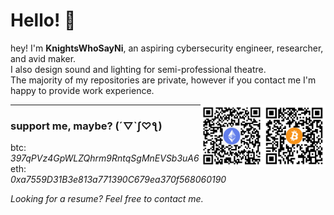 # Hello! 👋
hey! I'm **KnightsWhoSayNi**, an aspiring cybersecurity engineer, researcher, and avid maker.\
I also design sound and lighting for semi-professional theatre.\
The majority of my repositories are private, however if you contact me I'm happy to provide work experience.

<img align="right" width="100px" src="/qrcodes/btc.svg">
<img align="right" width="100px" src="/qrcodes/eth.svg">
<hr align="left">

### support me, maybe? (´▽`ʃ♡ƪ)

btc: *397qPVz4GpWLZQhrm9RntqSgMnEVSb3uA6*\
eth: *0xa7559D31B3e813a771390C679ea370f568060190*

*Looking for a resume? Feel free to contact me.*
